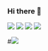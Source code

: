 ### Hi there 👋

<img src="https://img.shields.io/badge/C%23-239120?style=for-the-badge&logo=c-sharp&logoColor=white" />

<img src="https://img.shields.io/badge/C%2B%2B-00599C?style=for-the-badge&logo=c%2B%2B&logoColor=white" />

<img src="https://img.shields.io/badge/.NET-512BD4?style=for-the-badge&logo=dotnet&logoColor=white" />

<img src="https://img.shields.io/badge/Unity-100000?style=for-the-badge&logo=unity&logoColor=white" />

#<img src="https://img.shields.io/badge/-Unreal%20Engine-313131?style=for-the-badge&logo=unreal-engine&logoColor=white" />



<!--
**MaddiFitzmaurice/MaddiFitzmaurice** is a ✨ _special_ ✨ repository because its `README.md` (this file) appears on your GitHub profile.

Here are some ideas to get you started:

- 🔭 I’m currently working on ...
- 🌱 I’m currently learning ...
- 👯 I’m looking to collaborate on ...
- 🤔 I’m looking for help with ...
- 💬 Ask me about ...
- 📫 How to reach me: ...
- 😄 Pronouns: ...
- ⚡ Fun fact: ...
-->
